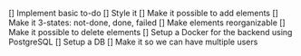 [] Implement basic to-do
[] Style it
[] Make it possible to add elements
[] Make it 3-states: not-done, done, failed
[] Make elements reorganizable
[] Make it possible to delete elements
[] Setup a Docker for the backend using PostgreSQL
[] Setup a DB
[] Make it so we can have multiple users